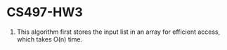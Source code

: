# CS497-HW3
1. This algorithm first stores the input list in an array for efficient access, which takes O(n) time. 
